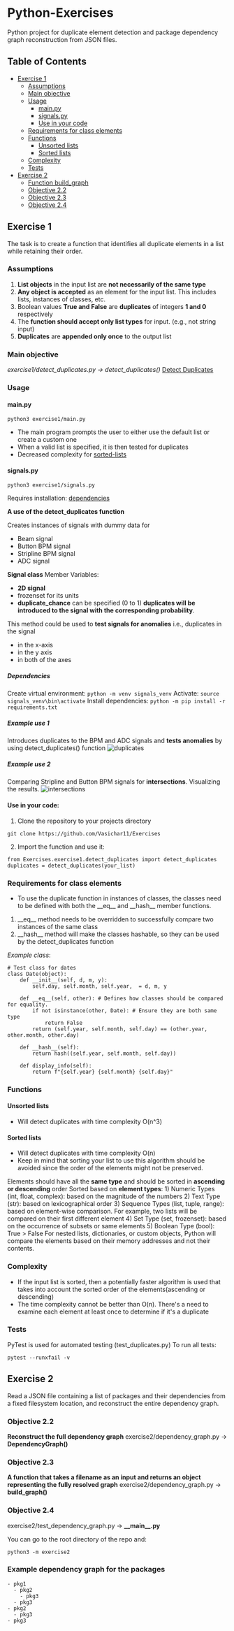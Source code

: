 # Python-Exercises
Python project for duplicate element detection and package dependency graph reconstruction from JSON files.


## Table of Contents
- [Exercise 1](#exercise-1)
    - [Assumptions](#assumptions)
    - [Main objective](#main-objective)
    - [Usage](#usage)
        - [main.py](#mainpy)
        - [signals.py](#signalspy)
        - [Use in your code](#use-in-your-code)
    - [Requirements for class elements](#requirements-for-class-elements)
    - [Functions](#functions)
        - [Unsorted lists](#unsorted-lists)
        - [Sorted lists](#sorted-lists)
    - [Complexity](#complexity)
    - [Tests](#tests)
- [Exercise 2](#exercise-2)
    - [Function build_graph](#function-build_graph)
    - [Objective 2.2](#objective-22)
    - [Objective 2.3](#objective-23)
    - [Objective 2.4](#objective-24)

## Exercise 1
The task is to create a function that identifies all duplicate elements in a list while retaining their order. 

### Assumptions
1. **List objects** in the input list are **not necessarily of the same type**
2. **Any object is accepted** as an element for the input list. This includes lists, instances of classes, etc.
3. Boolean values **True and False** are **duplicates** of integers **1 and 0** respectively
4. The **function should accept only list types** for input. (e.g., not string input)
5. **Duplicates** are **appended only once** to the output list


### Main objective
*exercise1/detect_duplicates.py -> detect_duplicates()*
[Detect Duplicates](./exercise1/detect_duplicates.py)

### Usage

#### main.py
```
python3 exercise1/main.py
```

- The main program prompts the user to either use the default list or create a custom one
- When a valid list is specified, it is then tested for duplicates
- Decreased complexity for [sorted-lists](#sorted-lists)


#### signals.py
```
python3 exercise1/signals.py
```
Requires installation: [dependencies](#dependencies)

**A use of the detect_duplicates function**

Creates instances of signals with dummy data for
 - Beam signal
 - Button BPM signal
 - Stripline BPM signal
 - ADC signal

**Signal class**
Member Variables:
- **2D signal**
- frozenset for its units
- **duplicate_chance** can be specified (0 to 1)
**duplicates will be introduced to the signal with the corresponding probability**.

This method could be used to **test signals for anomalies** i.e., duplicates in the signal
- in the x-axis
- in the y axis
- in both of the axes


##### Dependencies
Create virtual environment: ```python -m venv signals_venv```
Activate: ```source signals_venv\bin\activate```
Install dependencies: ```python -m pip install -r requirements.txt```

##### Example use 1

Introduces duplicates to the BPM and ADC signals and **tests anomalies** by using detect_duplicates() function 
![duplicates](./docs/images/duplicates.png)

##### Example use 2

Comparing Stripline and Button BPM signals for **intersections**. Visualizing the results.
![intersections](./docs/images/intersections.png)


#### Use in your code:

1) Clone the repository to your projects directory

```
git clone https://github.com/Vasichar11/Exercises
```

2) Import the function and use it:

```
from Exercises.exercise1.detect_duplicates import detect_duplicates
duplicates = detect_duplicates(your_list)

```

### Requirements for class elements
- To use the duplicate function in instances of classes, the classes need to be defined with both the \_\_eq\_\_ and \_\_hash\_\_ member functions.
1) \_\_eq\_\_ method needs to be overridden to successfully compare two instances of the same class
2) \_\_hash\_\_ method will make the classes hashable, so they can be used by the detect_duplicates function

*Example class*:
```
# Test class for dates
class Date(object): 
    def __init__(self, d, m, y): 
        self.day, self.month, self.year,  = d, m, y
    
    def __eq__(self, other): # Defines how classes should be compared for equality.
        if not isinstance(other, Date): # Ensure they are both same type
            return False
        return (self.year, self.month, self.day) == (other.year, other.month, other.day)
    
    def __hash__(self):
        return hash((self.year, self.month, self.day))
    
    def display_info(self):
        return f"{self.year} {self.month} {self.day}"
```


### Functions

#### Unsorted lists
- Will detect duplicates with time complexity O(n^3)


#### Sorted lists
- Will detect duplicates with time complexity O(n)
- Keep in mind that sorting your list to use this algorithm should be avoided since the order of the elements might not be preserved.  

Elements should have all the **same type** and should be sorted in **ascending or descending** order
Sorted based on **element types**:
    1) Numeric Types (int, float, complex):  based on the magnitude of the numbers
    2) Text Type (str): based on lexicographical order
    3) Sequence Types (list, tuple, range): based on element-wise comparison. For example, two lists will be compared on their first different element 
    4) Set Type (set, frozenset): based on the occurrence of subsets or same elements
    5) Boolean Type (bool): True > False
For nested lists, dictionaries, or custom objects, Python will compare the elements based on their memory addresses and not their contents.


### Complexity
- If the input list is sorted, then a potentially faster algorithm is used that takes into account the sorted order of the elements(ascending or descending)
- The time complexity cannot be better than O(n). There's a need to examine each element at least once to determine if it's a duplicate



### Tests
PyTest is used for automated testing (test_duplicates.py)
To run all tests:
```
pytest --runxfail -v
```


## Exercise 2
 Read a JSON file containing a list of packages and their dependencies from a fixed filesystem location, and reconstruct the entire dependency graph. 

### Objective 2.2
**Reconstruct the full dependency graph**
exercise2/dependency_graph.py -> **DependencyGraph()**


### Objective 2.3
**A function that takes a filename as an input and returns an object representing the fully resolved graph**
exercise2/dependency_graph.py -> **build_graph()**


### Objective 2.4

exercise2/test_dependency_graph.py -> **\_\_main\_\_.py**

You can go to the root directory of the repo and:

```python3 -m exercise2```

### Example dependency graph for the packages
```
- pkg1
  - pkg2
    - pkg3
  - pkg3
- pkg2
  - pkg3
- pkg3

